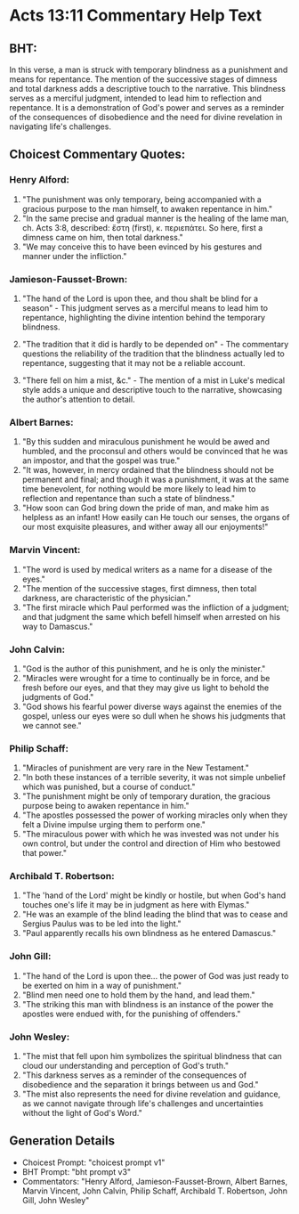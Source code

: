 # Acts 13:11 Commentary Help Text

## BHT:
In this verse, a man is struck with temporary blindness as a punishment and means for repentance. The mention of the successive stages of dimness and total darkness adds a descriptive touch to the narrative. This blindness serves as a merciful judgment, intended to lead him to reflection and repentance. It is a demonstration of God's power and serves as a reminder of the consequences of disobedience and the need for divine revelation in navigating life's challenges.

## Choicest Commentary Quotes:
### Henry Alford:
1. "The punishment was only temporary, being accompanied with a gracious purpose to the man himself, to awaken repentance in him."
2. "In the same precise and gradual manner is the healing of the lame man, ch. Acts 3:8, described: ἔστη (first), κ. περιεπάτει. So here, first a dimness came on him, then total darkness."
3. "We may conceive this to have been evinced by his gestures and manner under the infliction."

### Jamieson-Fausset-Brown:
1. "The hand of the Lord is upon thee, and thou shalt be blind for a season" - This judgment serves as a merciful means to lead him to repentance, highlighting the divine intention behind the temporary blindness. 

2. "The tradition that it did is hardly to be depended on" - The commentary questions the reliability of the tradition that the blindness actually led to repentance, suggesting that it may not be a reliable account.

3. "There fell on him a mist, &c." - The mention of a mist in Luke's medical style adds a unique and descriptive touch to the narrative, showcasing the author's attention to detail.

### Albert Barnes:
1. "By this sudden and miraculous punishment he would be awed and humbled, and the proconsul and others would be convinced that he was an impostor, and that the gospel was true."
2. "It was, however, in mercy ordained that the blindness should not be permanent and final; and though it was a punishment, it was at the same time benevolent, for nothing would be more likely to lead him to reflection and repentance than such a state of blindness."
3. "How soon can God bring down the pride of man, and make him as helpless as an infant! How easily can He touch our senses, the organs of our most exquisite pleasures, and wither away all our enjoyments!"

### Marvin Vincent:
1. "The word is used by medical writers as a name for a disease of the eyes." 
2. "The mention of the successive stages, first dimness, then total darkness, are characteristic of the physician."
3. "The first miracle which Paul performed was the infliction of a judgment; and that judgment the same which befell himself when arrested on his way to Damascus."

### John Calvin:
1. "God is the author of this punishment, and he is only the minister."
2. "Miracles were wrought for a time to continually be in force, and be fresh before our eyes, and that they may give us light to behold the judgments of God."
3. "God shows his fearful power diverse ways against the enemies of the gospel, unless our eyes were so dull when he shows his judgments that we cannot see."

### Philip Schaff:
1. "Miracles of punishment are very rare in the New Testament."
2. "In both these instances of a terrible severity, it was not simple unbelief which was punished, but a course of conduct."
3. "The punishment might be only of temporary duration, the gracious purpose being to awaken repentance in him."
4. "The apostles possessed the power of working miracles only when they felt a Divine impulse urging them to perform one."
5. "The miraculous power with which he was invested was not under his own control, but under the control and direction of Him who bestowed that power."

### Archibald T. Robertson:
1. "The 'hand of the Lord' might be kindly or hostile, but when God's hand touches one's life it may be in judgment as here with Elymas." 
2. "He was an example of the blind leading the blind that was to cease and Sergius Paulus was to be led into the light." 
3. "Paul apparently recalls his own blindness as he entered Damascus."

### John Gill:
1. "The hand of the Lord is upon thee... the power of God was just ready to be exerted on him in a way of punishment." 
2. "Blind men need one to hold them by the hand, and lead them." 
3. "The striking this man with blindness is an instance of the power the apostles were endued with, for the punishing of offenders."

### John Wesley:
1. "The mist that fell upon him symbolizes the spiritual blindness that can cloud our understanding and perception of God's truth."
2. "This darkness serves as a reminder of the consequences of disobedience and the separation it brings between us and God."
3. "The mist also represents the need for divine revelation and guidance, as we cannot navigate through life's challenges and uncertainties without the light of God's Word."


## Generation Details
- Choicest Prompt: "choicest prompt v1"
- BHT Prompt: "bht prompt v3"
- Commentators: "Henry Alford, Jamieson-Fausset-Brown, Albert Barnes, Marvin Vincent, John Calvin, Philip Schaff, Archibald T. Robertson, John Gill, John Wesley"
